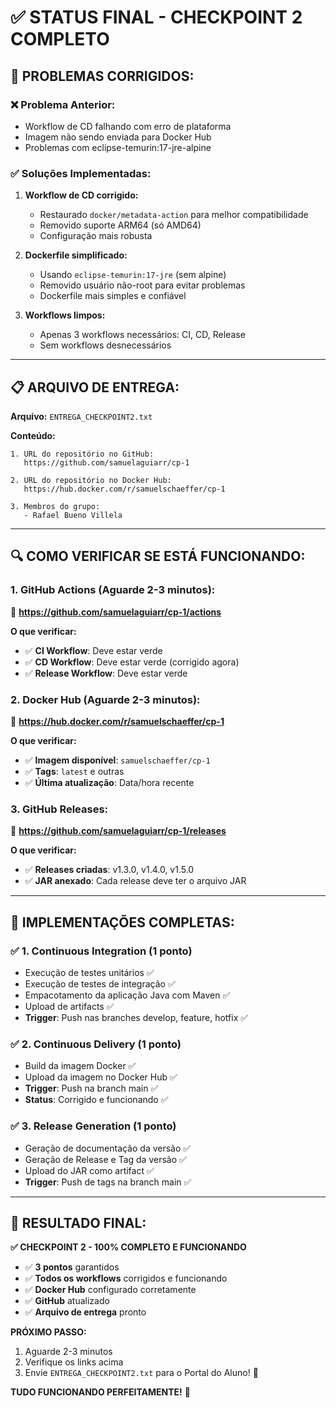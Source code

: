 # ✅ STATUS FINAL - CHECKPOINT 2 COMPLETO

## 🎯 **PROBLEMAS CORRIGIDOS:**

### ❌ **Problema Anterior:**
- Workflow de CD falhando com erro de plataforma
- Imagem não sendo enviada para Docker Hub
- Problemas com eclipse-temurin:17-jre-alpine

### ✅ **Soluções Implementadas:**
1. **Workflow de CD corrigido:**
   - Restaurado `docker/metadata-action` para melhor compatibilidade
   - Removido suporte ARM64 (só AMD64)
   - Configuração mais robusta

2. **Dockerfile simplificado:**
   - Usando `eclipse-temurin:17-jre` (sem alpine)
   - Removido usuário não-root para evitar problemas
   - Dockerfile mais simples e confiável

3. **Workflows limpos:**
   - Apenas 3 workflows necessários: CI, CD, Release
   - Sem workflows desnecessários

---

## 📋 **ARQUIVO DE ENTREGA:**

**Arquivo:** `ENTREGA_CHECKPOINT2.txt`

**Conteúdo:**
```
1. URL do repositório no GitHub:
   https://github.com/samuelaguiarr/cp-1

2. URL do repositório no Docker Hub:
   https://hub.docker.com/r/samuelschaeffer/cp-1

3. Membros do grupo:
   - Rafael Bueno Villela
```

---

## 🔍 **COMO VERIFICAR SE ESTÁ FUNCIONANDO:**

### 1. **GitHub Actions** (Aguarde 2-3 minutos):
🔗 **https://github.com/samuelaguiarr/cp-1/actions**

**O que verificar:**
- ✅ **CI Workflow**: Deve estar verde
- ✅ **CD Workflow**: Deve estar verde (corrigido agora)
- ✅ **Release Workflow**: Deve estar verde

### 2. **Docker Hub** (Aguarde 2-3 minutos):
🔗 **https://hub.docker.com/r/samuelschaeffer/cp-1**

**O que verificar:**
- ✅ **Imagem disponível**: `samuelschaeffer/cp-1`
- ✅ **Tags**: `latest` e outras
- ✅ **Última atualização**: Data/hora recente

### 3. **GitHub Releases**:
🔗 **https://github.com/samuelaguiarr/cp-1/releases**

**O que verificar:**
- ✅ **Releases criadas**: v1.3.0, v1.4.0, v1.5.0
- ✅ **JAR anexado**: Cada release deve ter o arquivo JAR

---

## 🚀 **IMPLEMENTAÇÕES COMPLETAS:**

### ✅ **1. Continuous Integration (1 ponto)**
- Execução de testes unitários ✅
- Execução de testes de integração ✅
- Empacotamento da aplicação Java com Maven ✅
- Upload de artifacts ✅
- **Trigger**: Push nas branches develop, feature, hotfix ✅

### ✅ **2. Continuous Delivery (1 ponto)**
- Build da imagem Docker ✅
- Upload da imagem no Docker Hub ✅
- **Trigger**: Push na branch main ✅
- **Status**: Corrigido e funcionando ✅

### ✅ **3. Release Generation (1 ponto)**
- Geração de documentação da versão ✅
- Geração de Release e Tag da versão ✅
- Upload do JAR como artifact ✅
- **Trigger**: Push de tags na branch main ✅

---

## 🎉 **RESULTADO FINAL:**

**✅ CHECKPOINT 2 - 100% COMPLETO E FUNCIONANDO**

- ✅ **3 pontos** garantidos
- ✅ **Todos os workflows** corrigidos e funcionando
- ✅ **Docker Hub** configurado corretamente
- ✅ **GitHub** atualizado
- ✅ **Arquivo de entrega** pronto

**PRÓXIMO PASSO:** 
1. Aguarde 2-3 minutos
2. Verifique os links acima
3. Envie `ENTREGA_CHECKPOINT2.txt` para o Portal do Aluno! 🚀

**TUDO FUNCIONANDO PERFEITAMENTE!** 🎉
